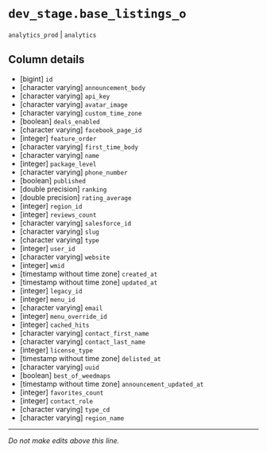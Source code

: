 # `dev_stage.base_listings_o`
`analytics_prod` | `analytics`

## Column details
* [bigint]    `id`
* [character varying] `announcement_body`
* [character varying] `api_key`
* [character varying] `avatar_image`
* [character varying] `custom_time_zone`
* [boolean]   `deals_enabled`
* [character varying] `facebook_page_id`
* [integer]   `feature_order`
* [character varying] `first_time_body`
* [character varying] `name`
* [integer]   `package_level`
* [character varying] `phone_number`
* [boolean]   `published`
* [double precision] `ranking`
* [double precision] `rating_average`
* [integer]   `region_id`
* [integer]   `reviews_count`
* [character varying] `salesforce_id`
* [character varying] `slug`
* [character varying] `type`
* [integer]   `user_id`
* [character varying] `website`
* [integer]   `wmid`
* [timestamp without time zone] `created_at`
* [timestamp without time zone] `updated_at`
* [integer]   `legacy_id`
* [integer]   `menu_id`
* [character varying] `email`
* [integer]   `menu_override_id`
* [integer]   `cached_hits`
* [character varying] `contact_first_name`
* [character varying] `contact_last_name`
* [integer]   `license_type`
* [timestamp without time zone] `delisted_at`
* [character varying] `uuid`
* [boolean]   `best_of_weedmaps`
* [timestamp without time zone] `announcement_updated_at`
* [integer]   `favorites_count`
* [integer]   `contact_role`
* [character varying] `type_cd`
* [character varying] `region_name`

-------------------------------------------------------------------------------
*Do not make edits above this line.*
